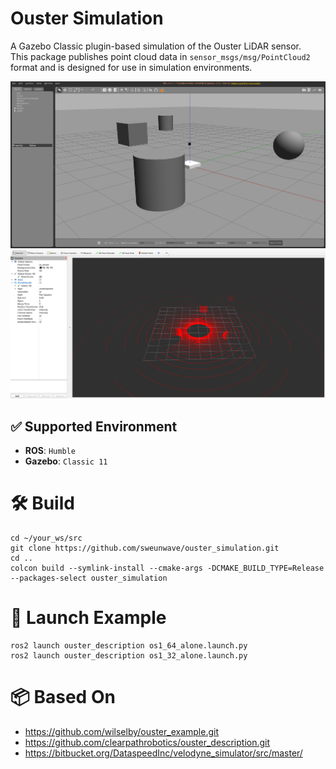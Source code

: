 # Ouster Simulation
A Gazebo Classic plugin-based simulation of the Ouster LiDAR sensor.   
This package publishes point cloud data in `sensor_msgs/msg/PointCloud2` format and is designed for use in simulation environments.

![alt text](img/gazebo.png)
![alt text](img/rviz2.png)

## ✅ Supported Environment
- **ROS**: ```Humble```  
- **Gazebo**: ```Classic 11```

# 🛠️ Build
```
cd ~/your_ws/src
git clone https://github.com/sweunwave/ouster_simulation.git
cd ..
colcon build --symlink-install --cmake-args -DCMAKE_BUILD_TYPE=Release --packages-select ouster_simulation
```

# 🚀 Launch Example
```
ros2 launch ouster_description os1_64_alone.launch.py
ros2 launch ouster_description os1_32_alone.launch.py
```

# 📦 Based On
* https://github.com/wilselby/ouster_example.git
* https://github.com/clearpathrobotics/ouster_description.git
* https://bitbucket.org/DataspeedInc/velodyne_simulator/src/master/